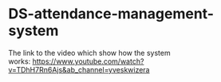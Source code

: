 # DS-attendance-management-system

The link to the video which show how the system works: https://www.youtube.com/watch?v=TDhH7Rn6Ajs&ab_channel=yveskwizera
